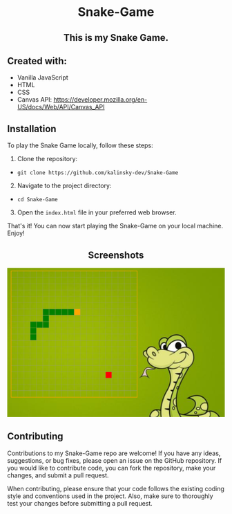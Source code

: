 <h1 align="center">Snake-Game</h1>
<h2 align="center">This is my Snake Game. </h2>


## Created with:

- Vanilla JavaScript
- HTML
- CSS
- Canvas API: https://developer.mozilla.org/en-US/docs/Web/API/Canvas_API

## Installation

To play the Snake Game locally, follow these steps:

1.  Clone the repository:

-   `git clone https://github.com/kalinsky-dev/Snake-Game`

2.   Navigate to the project directory:

-  `cd Snake-Game`

3.  Open the `index.html` file in your preferred web browser.

That's it! You can now start playing the Snake-Game on your local machine. Enjoy!

<h2 align="center">Screenshots</h2>

![app](./screenshots/Snake.png)

## Contributing

Contributions to my Snake-Game repo are welcome! If you have any ideas, suggestions, or bug fixes, please open an issue on the GitHub repository. If you would like to contribute code, you can fork the repository, make your changes, and submit a pull request.

When contributing, please ensure that your code follows the existing coding style and conventions used in the project. Also, make sure to thoroughly test your changes before submitting a pull request.
